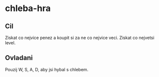 # chleba-hra

## Cil

Ziskat co nejvice penez a koupit si za ne co nejvice veci. Ziskat co nejvetsi level.

## Ovladani

Pouzij W, S, A, D, aby jsi hybal s chlebem.
